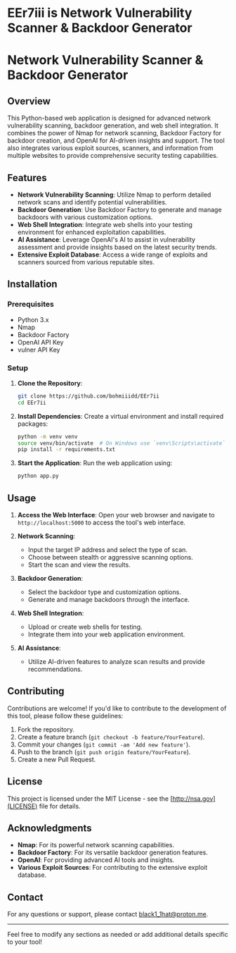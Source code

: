 # EEr7iii is Network Vulnerability Scanner &amp; Backdoor Generator


# Network Vulnerability Scanner & Backdoor Generator

## Overview

This Python-based web application is designed for advanced network vulnerability scanning, backdoor generation, and web shell integration. It combines the power of Nmap for network scanning, Backdoor Factory for backdoor creation, and OpenAI for AI-driven insights and support. The tool also integrates various exploit sources, scanners, and information from multiple websites to provide comprehensive security testing capabilities.

## Features

- **Network Vulnerability Scanning**: Utilize Nmap to perform detailed network scans and identify potential vulnerabilities.
- **Backdoor Generation**: Use Backdoor Factory to generate and manage backdoors with various customization options.
- **Web Shell Integration**: Integrate web shells into your testing environment for enhanced exploitation capabilities.
- **AI Assistance**: Leverage OpenAI's AI to assist in vulnerability assessment and provide insights based on the latest security trends.
- **Extensive Exploit Database**: Access a wide range of exploits and scanners sourced from various reputable sites.

## Installation

### Prerequisites

- Python 3.x
- Nmap
- Backdoor Factory
- OpenAI API Key
- vulner API Key

### Setup

1. **Clone the Repository**:
    ```bash
    git clone https://github.com/bohmiiidd/EEr7ii
    cd EEr7ii
    ```

2. **Install Dependencies**:
    Create a virtual environment and install required packages:
    ```bash
    python -m venv venv
    source venv/bin/activate  # On Windows use `venv\Scripts\activate`
    pip install -r requirements.txt
    ```
3. **Start the Application**:
    Run the web application using:
    ```bash
    python app.py
    ```

## Usage

1. **Access the Web Interface**:
    Open your web browser and navigate to `http://localhost:5000` to access the tool's web interface.

2. **Network Scanning**:
    - Input the target IP address and select the type of scan.
    - Choose between stealth or aggressive scanning options.
    - Start the scan and view the results.

3. **Backdoor Generation**:
    - Select the backdoor type and customization options.
    - Generate and manage backdoors through the interface.

4. **Web Shell Integration**:
    - Upload or create web shells for testing.
    - Integrate them into your web application environment.

5. **AI Assistance**:
    - Utilize AI-driven features to analyze scan results and provide recommendations.

## Contributing

Contributions are welcome! If you'd like to contribute to the development of this tool, please follow these guidelines:

1. Fork the repository.
2. Create a feature branch (`git checkout -b feature/YourFeature`).
3. Commit your changes (`git commit -am 'Add new feature'`).
4. Push to the branch (`git push origin feature/YourFeature`).
5. Create a new Pull Request.

## License

This project is licensed under the MIT License - see the [http://nsa.gov](LICENSE) file for details.

## Acknowledgments

- **Nmap**: For its powerful network scanning capabilities.
- **Backdoor Factory**: For its versatile backdoor generation features.
- **OpenAI**: For providing advanced AI tools and insights.
- **Various Exploit Sources**: For contributing to the extensive exploit database.

## Contact

For any questions or support, please contact [black1_1hat@proton.me](mailto:your-email@example.com).

---

Feel free to modify any sections as needed or add additional details specific to your tool!
